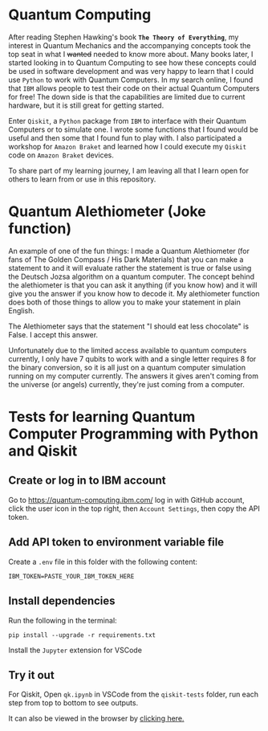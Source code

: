# Quantum Computing

After reading Stephen Hawking's book **``The Theory of Everything``**, my interest in Quantum Mechanics and the accompanying concepts took the top seat in what I ~~wanted~~ needed to know more about.  Many books later, I started looking in to Quantum Computing to see how these concepts could be used in software development and was very happy to learn that I could use ``Python`` to work with Quantum Computers.  In my search online, I found that ``IBM`` allows people to test their code on their actual Quantum Computers for free!  The down side is that the capabilities are limited due to current hardware, but it is still great for getting started.

Enter ``Qiskit``, a ``Python`` package from ``IBM`` to interface with their Quantum Computers or to simulate one. I wrote some functions that I found would be useful and then some that I found fun to play with.  I also participated a workshop for ``Amazon Braket`` and learned how I could execute my ``Qiskit`` code on ``Amazon Braket`` devices.

To share part of my learning journey, I am leaving all that I learn open for others to learn from or use in this repository. 

# Quantum Alethiometer (Joke function)

An example of one of the fun things: I made a Quantum Alethiometer (for fans of The Golden Compass / His Dark Materials) that you can make a statement to and it will evaluate rather the statement is true or false using the Deutsch Jozsa algorithm on a quantum computer.  The concept behind the alethiometer is that you can ask it anything (if you know how) and it will give you the answer if you know how to decode it.  My alethiometer function does both of those things to allow you to make your statement in plain English.

The Alethiometer says that the statement "I should eat less chocolate" is False.  I accept this answer.

Unfortunately due to the limited access available to quantum computers currently, I only have 7 qubits to work with and a single letter requires 8 for the binary conversion, so it is all just on a quantum computer simulation running on my computer currently.  The answers it gives aren't coming from the universe (or angels) currently, they're just coming from a computer.

# Tests for learning Quantum Computer Programming with Python and Qiskit

## Create or log in to IBM account
Go to https://quantum-computing.ibm.com/ log in with GitHub account, click the user icon in the top right, then ``Account Settings``, then copy the API token.

## Add API token to environment variable file
Create a ``.env`` file in this folder with the following content:

```
IBM_TOKEN=PASTE_YOUR_IBM_TOKEN_HERE
```

## Install dependencies

Run the following in the terminal:

```
pip install --upgrade -r requirements.txt
```

Install the ``Jupyter`` extension for VSCode

## Try it out

For Qiskit, Open ``qk.ipynb`` in VSCode from the ``qiskit-tests`` folder, run each step from top to bottom to see outputs.

It can also be viewed in the browser by [clicking here.](https://github.com/Josh-XT/Quantum/blob/main/qk.ipynb)